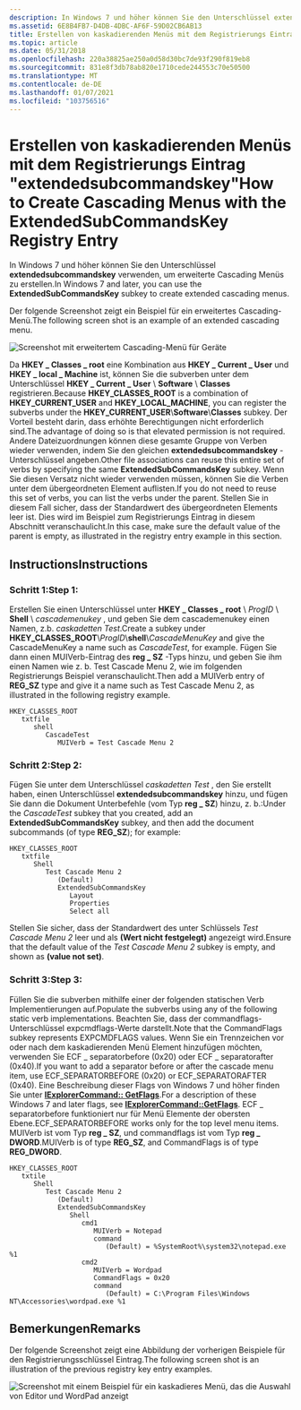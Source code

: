 ```yaml
---
description: In Windows 7 und höher können Sie den Unterschlüssel extendedsubcommandskey verwenden, um erweiterte Cascading Menüs zu erstellen.
ms.assetid: 6E8B4FB7-D4DB-4DBC-AF6F-59D02CB6AB13
title: Erstellen von kaskadierenden Menüs mit dem Registrierungs Eintrag "extendedsubcommandskey"
ms.topic: article
ms.date: 05/31/2018
ms.openlocfilehash: 220a38825ae250a0d58d30bc7de93f290f819eb8
ms.sourcegitcommit: 831e8f3db78ab820e1710cede244553c70e50500
ms.translationtype: MT
ms.contentlocale: de-DE
ms.lasthandoff: 01/07/2021
ms.locfileid: "103756516"
---
```

# <a name="how-to-create-cascading-menus-with-the-extendedsubcommandskey-registry-entry"></a><span data-ttu-id="f9d60-103">Erstellen von kaskadierenden Menüs mit dem Registrierungs Eintrag "extendedsubcommandskey"</span><span class="sxs-lookup"><span data-stu-id="f9d60-103">How to Create Cascading Menus with the ExtendedSubCommandsKey Registry Entry</span></span>

<span data-ttu-id="f9d60-104">In Windows 7 und höher können Sie den Unterschlüssel **extendedsubcommandskey** verwenden, um erweiterte Cascading Menüs zu erstellen.</span><span class="sxs-lookup"><span data-stu-id="f9d60-104">In Windows 7 and later, you can use the **ExtendedSubCommandsKey** subkey to create extended cascading menus.</span></span>

<span data-ttu-id="f9d60-105">Der folgende Screenshot zeigt ein Beispiel für ein erweitertes Cascading-Menü.</span><span class="sxs-lookup"><span data-stu-id="f9d60-105">The following screen shot is an example of an extended cascading menu.</span></span>

![Screenshot mit erweitertem Cascading-Menü für Geräte](images/file-assoc/extendedsubcommandskey.png)

<span data-ttu-id="f9d60-107">Da **HKEY \_ Classes \_ root** eine Kombination aus **HKEY \_ Current \_ User** und **HKEY \_ local \_ Machine** ist, können Sie die subverben unter dem Unterschlüssel **HKEY \_ Current \_ User** \\ **Software** \\ **Classes** registrieren.</span><span class="sxs-lookup"><span data-stu-id="f9d60-107">Because **HKEY\_CLASSES\_ROOT** is a combination of **HKEY\_CURRENT\_USER** and **HKEY\_LOCAL\_MACHINE**, you can register the subverbs under the **HKEY\_CURRENT\_USER**\\**Software**\\**Classes** subkey.</span></span> <span data-ttu-id="f9d60-108">Der Vorteil besteht darin, dass erhöhte Berechtigungen nicht erforderlich sind.</span><span class="sxs-lookup"><span data-stu-id="f9d60-108">The advantage of doing so is that elevated permission is not required.</span></span> <span data-ttu-id="f9d60-109">Andere Dateizuordnungen können diese gesamte Gruppe von Verben wieder verwenden, indem Sie den gleichen **extendedsubcommandskey** -Unterschlüssel angeben.</span><span class="sxs-lookup"><span data-stu-id="f9d60-109">Other file associations can reuse this entire set of verbs by specifying the same **ExtendedSubCommandsKey** subkey.</span></span> <span data-ttu-id="f9d60-110">Wenn Sie diesen Versatz nicht wieder verwenden müssen, können Sie die Verben unter dem übergeordneten Element auflisten.</span><span class="sxs-lookup"><span data-stu-id="f9d60-110">If you do not need to reuse this set of verbs, you can list the verbs under the parent.</span></span> <span data-ttu-id="f9d60-111">Stellen Sie in diesem Fall sicher, dass der Standardwert des übergeordneten Elements leer ist. Dies wird im Beispiel zum Registrierungs Eintrag in diesem Abschnitt veranschaulicht.</span><span class="sxs-lookup"><span data-stu-id="f9d60-111">In this case, make sure the default value of the parent is empty, as illustrated in the registry entry example in this section.</span></span>

## <a name="instructions"></a><span data-ttu-id="f9d60-112">Instructions</span><span class="sxs-lookup"><span data-stu-id="f9d60-112">Instructions</span></span>

### <a name="step-1"></a><span data-ttu-id="f9d60-113">Schritt 1:</span><span class="sxs-lookup"><span data-stu-id="f9d60-113">Step 1:</span></span>

<span data-ttu-id="f9d60-114">Erstellen Sie einen Unterschlüssel unter **HKEY \_ Classes \_ root** \\ *ProgID* \\ **Shell** \\ *cascademenukey* , und geben Sie dem cascademenukey einen Namen, z.b. *caskadetten Test*.</span><span class="sxs-lookup"><span data-stu-id="f9d60-114">Create a subkey under **HKEY\_CLASSES\_ROOT**\\*ProgID*\\**shell**\\*CascadeMenuKey* and give the CascadeMenuKey a name such as *CascadeTest*, for example.</span></span> <span data-ttu-id="f9d60-115">Fügen Sie dann einen MUIVerb-Eintrag des **reg \_ SZ** -Typs hinzu, und geben Sie ihm einen Namen wie z. b. Test Cascade Menu 2, wie im folgenden Registrierungs Beispiel veranschaulicht.</span><span class="sxs-lookup"><span data-stu-id="f9d60-115">Then add a MUIVerb entry of **REG\_SZ** type and give it a name such as Test Cascade Menu 2, as illustrated in the following registry example.</span></span>

```
HKEY_CLASSES_ROOT
   txtfile
      shell
         CascadeTest
            MUIVerb = Test Cascade Menu 2
```

### <a name="step-2"></a><span data-ttu-id="f9d60-116">Schritt 2:</span><span class="sxs-lookup"><span data-stu-id="f9d60-116">Step 2:</span></span>

<span data-ttu-id="f9d60-117">Fügen Sie unter dem Unterschlüssel *caskadetten Test* , den Sie erstellt haben, einen Unterschlüssel **extendedsubcommandskey** hinzu, und fügen Sie dann die Dokument Unterbefehle (vom Typ **reg \_ SZ**) hinzu, z. b.:</span><span class="sxs-lookup"><span data-stu-id="f9d60-117">Under the *CascadeTest* subkey that you created, add an **ExtendedSubCommandsKey** subkey, and then add the document subcommands (of type **REG\_SZ**); for example:</span></span>

```
HKEY_CLASSES_ROOT
   txtfile
      Shell
         Test Cascade Menu 2
            (Default)
            ExtendedSubCommandsKey
               Layout
               Properties
               Select all
```

<span data-ttu-id="f9d60-118">Stellen Sie sicher, dass der Standardwert des unter Schlüssels *Test Cascade Menu 2* leer und als **(Wert nicht festgelegt)** angezeigt wird.</span><span class="sxs-lookup"><span data-stu-id="f9d60-118">Ensure that the default value of the *Test Cascade Menu 2* subkey is empty, and shown as **(value not set)**.</span></span>

### <a name="step-3"></a><span data-ttu-id="f9d60-119">Schritt 3:</span><span class="sxs-lookup"><span data-stu-id="f9d60-119">Step 3:</span></span>

<span data-ttu-id="f9d60-120">Füllen Sie die subverben mithilfe einer der folgenden statischen Verb Implementierungen auf.</span><span class="sxs-lookup"><span data-stu-id="f9d60-120">Populate the subverbs using any of the following static verb implementations.</span></span> <span data-ttu-id="f9d60-121">Beachten Sie, dass der commandflags-Unterschlüssel expcmdflags-Werte darstellt.</span><span class="sxs-lookup"><span data-stu-id="f9d60-121">Note that the CommandFlags subkey represents EXPCMDFLAGS values.</span></span> <span data-ttu-id="f9d60-122">Wenn Sie ein Trennzeichen vor oder nach dem kaskadierenden Menü Element hinzufügen möchten, verwenden Sie ECF \_ separatorbefore (0x20) oder ECF \_ separatorafter (0x40).</span><span class="sxs-lookup"><span data-stu-id="f9d60-122">If you want to add a separator before or after the cascade menu item, use ECF\_SEPARATORBEFORE (0x20) or ECF\_SEPARATORAFTER (0x40).</span></span> <span data-ttu-id="f9d60-123">Eine Beschreibung dieser Flags von Windows 7 und höher finden Sie unter [**IExplorerCommand:: GetFlags**](/windows/desktop/api/shobjidl_core/nf-shobjidl_core-iexplorercommand-getflags).</span><span class="sxs-lookup"><span data-stu-id="f9d60-123">For a description of these Windows 7 and later flags, see [**IExplorerCommand::GetFlags**](/windows/desktop/api/shobjidl_core/nf-shobjidl_core-iexplorercommand-getflags).</span></span> <span data-ttu-id="f9d60-124">ECF \_ separatorbefore funktioniert nur für Menü Elemente der obersten Ebene.</span><span class="sxs-lookup"><span data-stu-id="f9d60-124">ECF\_SEPARATORBEFORE works only for the top level menu items.</span></span> <span data-ttu-id="f9d60-125">MUIVerb ist vom Typ **reg \_ SZ**, und commandflags ist vom Typ **reg \_ DWORD**.</span><span class="sxs-lookup"><span data-stu-id="f9d60-125">MUIVerb is of type **REG\_SZ**, and CommandFlags is of type **REG\_DWORD**.</span></span>

```
HKEY_CLASSES_ROOT
   txtile
      Shell
         Test Cascade Menu 2
            (Default)
            ExtendedSubCommandsKey
               Shell
                  cmd1
                     MUIVerb = Notepad
                     command
                        (Default) = %SystemRoot%\system32\notepad.exe %1
                  cmd2
                     MUIVerb = Wordpad
                     CommandFlags = 0x20
                     command
                        (Default) = C:\Program Files\Windows NT\Accessories\wordpad.exe %1
```

## <a name="remarks"></a><span data-ttu-id="f9d60-126">Bemerkungen</span><span class="sxs-lookup"><span data-stu-id="f9d60-126">Remarks</span></span>

<span data-ttu-id="f9d60-127">Der folgende Screenshot zeigt eine Abbildung der vorherigen Beispiele für den Registrierungsschlüssel Eintrag.</span><span class="sxs-lookup"><span data-stu-id="f9d60-127">The following screen shot is an illustration of the previous registry key entry examples.</span></span>

![Screenshot mit einem Beispiel für ein kaskadieres Menü, das die Auswahl von Editor und WordPad anzeigt](images/file-assoc/testcascademenu2.png)

 

 



